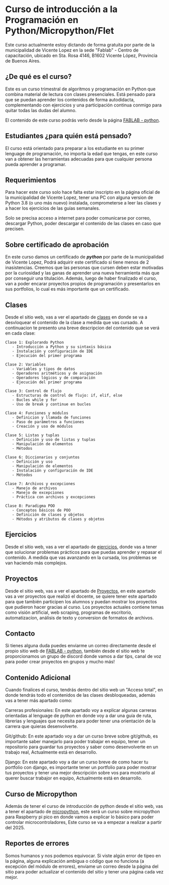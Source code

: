 # Curso de introducción a la Programación en Python/Micropython/Flet

Este curso actualmente estoy dictando de forma gratuita por parte de la municipalidad de Vicente Lopez en la sede "Fablab" - Centro de capacitación, ubicado en Sta. Rosa 4146, B1602 Vicente López, Provincia de Buenos Aires.

## ¿De qué es el curso?

Este es un curso trimestral de algoritmos y programación en Python que combina material de lectura con clases presenciales. Está pensado para que se puedan aprender los contenidos de forma autodidacta, complementando con ejercicios y una participación continua conmigo para quitar todas las dudas del alumno.

El contenido de este curso podrás verlo desde la página [FABLAB - python](https://introduction-to-python-chi.vercel.app/).

## Estudiantes ¿para quién está pensado?

El curso está orientado para preparar a los estudiante en su primer lenguage de programación, no importa la edad que tengas, en este curso van a obtener las herramientas adecuadas para que cualquier persona pueda aprender a programar.

## Requerimientos

Para hacer este curso solo hace falta estar inscripto en la página oficial de la municipalidad de Vicente Lopez, tener una PC con alguna version de Python 3.8 (o uno más nuevo) instalada, comprometerse a leer las clases y a hacer los ejercicios de las guías semanales.

Solo se precisa acceso a internet para poder comunicarse por correo, descargar Python, poder descargar el contenido de las clases en caso que precisen.

## Sobre certificado de aprobación

En este curso damos un certificado de _**python**_ por parte de la municipalidad de Vicente Lopez, Podrá adquirir este certificado si tiene menos de 2 inasistencias. Creemos que las personas que cursen deben estar motivadas por la curiosidad y las ganas de aprender una nueva herramienta más que por conseguir una titulación. Además, luego de haber finalizado el curso, van a poder encarar proyectos propios de programación y presentarlos en sus portfolios, lo cual es más importante que un certificado.

## Clases
Desde el sitio web, vas a ver el apartado de [clases](https://introduction-to-python-chi.vercel.app/classes) en donde se va a desvloquear el contenido de la clase a medida que vas cursado.
A continuacion te presento una breve descripcion del contenido que se verá en cada clase:

    Clase 1: Explorando Python
       - Introducción a Python y su sintaxis básica
       - Instalación y configuración de IDE
       - Ejecución del primer programa

    Clase 2: Variables
       - Variables y tipos de datos
       - Operadores aritméticos y de asignación
       - Operadores lógicos y de comparación
       - Ejecución del primer programa

    Clase 3: Control de flujo
       - Estructuras de control de flujo: if, elif, else
       - Bucles while y for
       - Uso de break y continue en bucles

    Clase 4: Funciones y módulos
       - Definicion y llamada de funciones
       - Paso de parámetros a funciones
       - Creación y uso de módulos

    Clase 5: Listas y tuplas
       - Definición y uso de listas y tuplas
       - Manipulación de elementos
       - Métodos

    Clase 6: Diccionarios y conjuntos
       - Definición y uso
       - Manipulación de elementos
       - Instalación y configuración de IDE
       - Métodos

    Clase 7: Archivos y excepciones
       - Manejo de archivos
       - Manejo de excepciones
       - Práctica con archivos y excepciones

    Clase 8: Paradigma POO
       - Conceptos básicos de POO
       - Definición de clases y objetos
       - Métodos y atributos de clases y objetos

## Ejercicios
Desde el sitio web, vas a ver el apartado de [ejercicios](https://introduction-to-python-chi.vercel.app/exercises), donde vas a tener que solucionar problemas prácticos para que puedas aprender y repasar el contenido.
A medida que vas avanzando en la cursada, los problemas se van haciendo más complejos.

## Proyectos

Desde el sitio web, vas a ver el apartado de [Proyectos](https://introduction-to-python-chi.vercel.app/exercises), en este apartado vas a ver proyectos que realizó el docente, se quiere tener este apartado para que también participen los alumnos y puedan mostrar los proyectos que pudieron hacer gracias al curso.
Los proyectos actuales contiene temas como visión artificial, web scraping, programas de escritorio, automatizacíon, análisis de texto y conversion de formatos de archivos.

## Contacto

Si tienes alguna duda puedes enviarme un correo directamente desde el propio sitio web de [FABLAB - python](https://introduction-to-python-chi.vercel.app/contact), también desde el sitio web te proporcionamos un grupo de discord donde vamos a dar tips, canal de voz para poder crear proyectos en grupos y mucho más!

## Contenido Adicional
Cuando finalices el curso, tendrás dentro del sitio web un "Acceso total", en donde tendrás todo el contenidos de las clases desbloqueadas, además vas a tener más apartado como:

   Carreras profesionales: En este apartado voy a explicar algunas carreras orientadas al lenguage de python en donde voy a dar una guía de ruta, librerias y lenguajes que necesita para poder tener una orientación de la carrera que quieras desenvolverte.

   Git/github: En este apartado voy a dar un curso breve sobre git/github, es importante saber manejarlo para poder trabajar en equipo, tener un repositorio para guardar tus proyectos y saber como desenvolverte en un trabajo real, Actualmente está en desarrollo.

   Django: En este apartado voy a dar un curso breve de como hacer tu portfolio con django, es importante tener un portfolio para poder mostrar tus proyectos y tener una mejor descripción sobre vos para mostrarlo al querer buscar trabajor en equipo, Actualmente está en desarrollo.

## Curso de Micropython
   Además de tener el curso de introducción de python desde el sitio web, vas a tener el apartado de [micropython](https://introduction-to-python-chi.vercel.app/micropython), este será un curso sobre micropython para Raspberry pi pico en donde vamos a explicar lo básico para poder controlar microcontroladores, Este curso se va a empezar a realizar a partir del 2025.

## Reportes de errores

Somos humanos y nos podemos equivocar. Si viste algún error de tipeo en la página, alguna explicación ambigua o código que no funciona (a excepción del módulo de errores), enviame un correo desde la página del sitio para poder actualizar el contenido del sitio y tener una página cada vez mejor.
